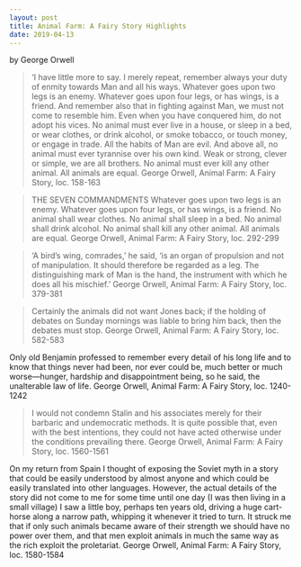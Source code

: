 ---layout: post title: Animal Farm: A Fairy Story Highlights date: 2019-04-13 --- by  George Orwell


> ‘I have little more to say. I merely repeat, remember always your duty of enmity towards Man and all his ways. Whatever goes upon two legs is an enemy. Whatever goes upon four legs, or has wings, is a friend. And remember also that in fighting against Man, we must not come to resemble him. Even when you have conquered him, do not adopt his vices. No animal must ever live in a house, or sleep in a bed, or wear clothes, or drink alcohol, or smoke tobacco, or touch money, or engage in trade. All the habits of Man are evil. And above all, no animal must ever tyrannise over his own kind. Weak or strong, clever or simple, we are all brothers. No animal must ever kill any other animal. All animals are equal.
George Orwell, Animal Farm: A Fairy Story, loc. 158-163


> THE SEVEN COMMANDMENTS Whatever goes upon two legs is an enemy. Whatever goes upon four legs, or has wings, is a friend. No animal shall wear clothes. No animal shall sleep in a bed. No animal shall drink alcohol. No animal shall kill any other animal. All animals are equal.
George Orwell, Animal Farm: A Fairy Story, loc. 292-299


> ‘A bird’s wing, comrades,’ he said, ‘is an organ of propulsion and not of manipulation. It should therefore be regarded as a leg. The distinguishing mark of Man is the hand, the instrument with which he does all his mischief.’
George Orwell, Animal Farm: A Fairy Story, loc. 379-381


> Certainly the animals did not want Jones back; if the holding of debates on Sunday mornings was liable to bring him back, then the debates must stop.
George Orwell, Animal Farm: A Fairy Story, loc. 582-583


Only old Benjamin professed to remember every detail of his long life and to know that things never had been, nor ever could be, much better or much worse—hunger, hardship and disappointment being, so he said, the unalterable law of life.
George Orwell, Animal Farm: A Fairy Story, loc. 1240-1242


> I would not condemn Stalin and his associates merely for their barbaric and undemocratic methods. It is quite possible that, even with the best intentions, they could not have acted otherwise under the conditions prevailing there.
George Orwell, Animal Farm: A Fairy Story, loc. 1560-1561


On my return from Spain I thought of exposing the Soviet myth in a story that could be easily understood by almost anyone and which could be easily translated into other languages. However, the actual details of the story did not come to me for some time until one day (I was then living in a small village) I saw a little boy, perhaps ten years old, driving a huge cart-horse along a narrow path, whipping it whenever it tried to turn. It struck me that if only such animals became aware of their strength we should have no power over them, and that men exploit animals in much the same way as the rich exploit the proletariat.
George Orwell, Animal Farm: A Fairy Story, loc. 1580-1584


